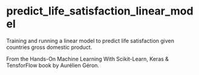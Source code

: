 # predict_life_satisfaction_linear_model
Training and running a linear model to predict life satisfaction given countries gross domestic product.

From the Hands-On Machine Learning With Scikit-Learn, Keras & TensforFlow book by Aurélien Géron.
